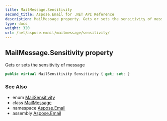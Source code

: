 ```yaml
---
title: MailMessage.Sensitivity
second_title: Aspose.Email for .NET API Reference
description: MailMessage property. Gets or sets the sensitivity of message
type: docs
weight: 320
url: /net/aspose.email/mailmessage/sensitivity/
---
```

## MailMessage.Sensitivity property

Gets or sets the sensitivity of message

```csharp
public virtual MailSensitivity Sensitivity { get; set; }
```

### See Also

* enum [MailSensitivity](../../mailsensitivity/)
* class [MailMessage](../)
* namespace [Aspose.Email](../../mailmessage/)
* assembly [Aspose.Email](../../../)


